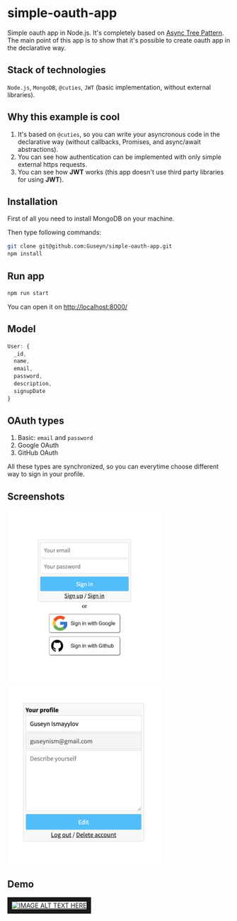 # simple-oauth-app
Simple oauth app in Node.js. It's completely based on [Async Tree Pattern](https://guseyn.com/pdf/Async_Tree_Pattern.pdf). The main point of this app is to show that it's possible to create oauth app in the declarative way.

## Stack of technologies

`Node.js`, `MongoDB`, `@cuties`, `JWT` (basic implementation, without external libraries).

## Why this example is cool

1. It's based on `@cuties`, so you can write your asyncronous code in the declarative way (without callbacks, Promises, and async/await abstractions).
2. You can see how authentication can be implemented with only simple external https requests.
3. You can see how **JWT** works (this app doesn't use third party libraries for using **JWT**).

## Installation

First of all you need to install MongoDB on your machine.

Then type following commands:

```bash
git clone git@github.com:Guseyn/simple-oauth-app.git
npm install
```

## Run app

```bash
npm run start
```

You can open it on [http://localhost:8000/](http://localhost:8000/)

## Model

```js
User: {
  _id,
  name,
  email,
  password,
  description,
  signupDate
}
```

## OAuth types

1. Basic: `email` and `password`
2. Google OAuth
2. GitHub OAuth

All these types are synchronized, so you can everytime choose different way to sign in your profile.

## Screenshots

<img src="https://github.com/Guseyn/simple-oauth-app/blob/master/login.png?raw=true" width="350px"></img>
<img src="https://github.com/Guseyn/simple-oauth-app/blob/master/profile.png?raw=true" width="350px"></img>

## Demo

<a href="http://www.youtube.com/watch?feature=player_embedded&v=yn2tvSDwgII
" target="_blank"><img src="http://img.youtube.com/vi/yn2tvSDwgII/0.jpg" 
alt="IMAGE ALT TEXT HERE" width="350" height="263" border="10" /></a>
